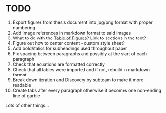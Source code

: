 # TODO

1. Export figures from thesis document into jpg/png format with proper numbering
2. Add image references in markdown format to said images
3. What to do with the [Table of Figures](Table-of-Figures.md)? Link to sections in the text?
4. Figure out how to center content - custom style sheet?
5. Add bold/italics for subheadings used throughout paper
6. Fix spacing between paragraphs and possibly at the start of each paragraph
7. Check that equations are formatted correctly
8. Check that all tables were imported and if not, rebuild in markdown format
9. Break down iteration and Discovery by subteam to make it more readable
10. Create tabs after every paragraph otherwise it becomes one non-ending line of garble

Lots of other things...
